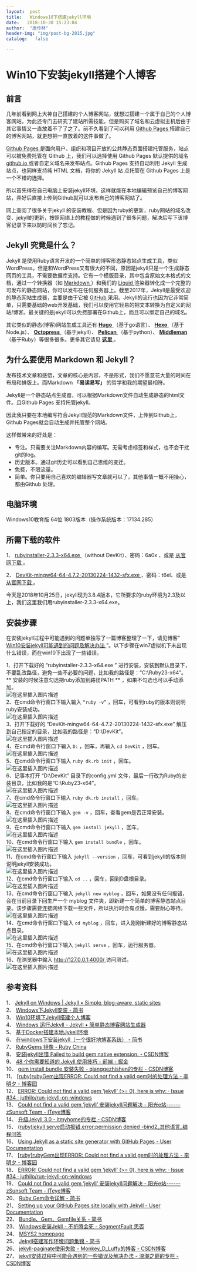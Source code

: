 ```yaml
---
layout:  post
title:   Windows10下搭建jekyll环境
date:   2018-10-30 15:23:04
author:  "唐传林"
header-img: "img/post-bg-2015.jpg"
catalog:   false

---
```

#  Win10下安装jekyll搭建个人博客

##  前言

几年前看到网上大神自己搭建的个人博客网站，就想过搭建一个属于自己的个人博客网站，为此还专门去研究了建站所需技能，但是购买了域名和云虚拟主机后由于其它事情又一直放着不了了之了。前不久看到了可以利用
[ Github Pages ](http://pages.github.com/) 搭建自己的博客网站，就更想把一直放着的这件事做了。

[ Github Pages ](http://pages.github.com/)
是面向用户、组织和项目开放的公共静态页面搭建托管服务，站点可以被免费托管在 Github 上，我们可以选择使用 Github Pages 默认提供的域名 [
github.io ](https://jekyllcn.com/docs/github-pages/) 或者自定义域名来发布站点。Github Pages
支持自动利用 Jekyll 生成站点，也同样支持纯 HTML 文档，将你的 Jekyll 站 点托管在 Github Pages 上是一个不错的选择。

所以首先得在自己电脑上安装jekyll环境，这样就能在本地编辑预览自己的博客网站，弄好后直接上传到Github就可以发布自己的博客网站了。

网上查阅了很多关于jekyll
的安装教程、但是因为ruby的更新，ruby网站的域名改变、jekyll的更新，按照网络上的教程做的时候遇到了很多问题，解决后写下该博客记录下来以防时间长了忘记。

##  Jekyll 究竟是什么？

Jekyll
是使用Ruby语言开发的一个简单的博客形态静态站点生成工具，类似WordPress。但是和WordPress又有很大的不同，原因是jekyll只是一个生成静态网页的工具，不需要数据库支持。它有一个模版目录，其中包含原始文本格式的文档，通过一个转换器（如
[ Markdown ](http://daringfireball.net/projects/markdown/) ）和我们的 [ Liquid
](https://github.com/Shopify/liquid/wiki)
渲染器转化成一个完整的可发布的静态网站，你可以发布在任何服务器上。截至2017年，Jekyll是最受欢迎的静态网站生成器，主要是由于它被 [ GitHub
](https://en.wikipedia.org/wiki/GitHub)
采用。Jekyll的流行也因为它非常简单，只需要基础的web开发基础，我们可以使用它轻易的把文本转换为自定义的网站/博客。最关键的是jekyll可以免费部署在Github上，而且可以绑定自己的域名。

其它类似的静态(博客)网站生成工具还有 [ **Hugo** ](http://gohugo.io/) （基于go语言）、 [ **Hexo**
](http://gohugo.io/) （基于Node.js）、 [ **Octopress** ](http://octopress.org/)
（基于jekyll）、 [ **Pelican** ](http://getpelican.com/) （基于python）、 [
**Middleman** ](https://middlemanapp.com/) （基于Ruby）等很多很多。更多其它请见 [ **这里**
](https://en.wikipedia.org/wiki/Category:Blog_software) 。

##  为什么要使用 Markdown 和 Jekyll？

发布技术文章和感悟，文章的核心是内容，不是形式，我们不愿意花大量的时间在布局和排版上。而Markdown **「易读易写」** 的哲学和我的期望最相符。

Jekyll是一个静态站点生成器，可以根据Markdown文件自动生成静态的html文件。且Github Pages 支持托管jekyll。

因此我只要在本地编写符合Jekyll规范的Markdown文件，上传到Github上，Github Pages就会自动生成并托管整个网站。

这样做带来的好处是：

  * 专注。只需要关注Markdown内容的编写。无需考虑标签和样式，也不会干扰git的log。 
  * 历史版本。通过git历史可以看到自己思维的变迁。 
  * 免费，不限流量。 
  * 简单。你只要用自己喜欢的编辑器写文章就可以了，其他事情一概不用操心，都由Github 处理。 

##  电脑环境

Windows10教育版 64位 1803版本（操作系统版本：17134.285）

##  所需下载的软件

1、 [ rubyinstaller-2.3.3-x64.exe
](%E9%93%BE%E6%8E%A5%EF%BC%9Ahttps://pan.baidu.com/s/1z1VEB4nC4sp4TUvKYfe7pA)
（without DevKit）、密码：6a0x 、或是 [ 从官网下载 ](https://rubyinstaller.org/downloads/) 。

2、 [ DevKit-mingw64-64-4.7.2-20130224-1432-sfx.exe
](%E9%93%BE%E6%8E%A5%EF%BC%9Ahttps://pan.baidu.com/s/1oOHfs0VSNKjxJtxczsCk4Q)
、密码：t6el、或是 [ 从官网下载 ](https://rubyinstaller.org/downloads/) 。

今天是2018年10月25日，jekyll现为3.8.4版本，它所要求的ruby环境为2.3及以上，我们这里我们用rubyinstaller-2.3.3-x64.exe。

##  安装步骤

在安装jekyll过程中可能遇到的问题单独写了一篇博客整理了一下，请见博客“ [ Win10安装jekyll可能遇到的问题及解决办法
](https://blog.csdn.net/Tang_Chuanlin/article/details/83546278)
”。以下步骤在win7虚拟机下未出现什么错误，而在win10下出现了一些错误。

1、打开下载好的 “rubyinstaller-2.3.3-x64.exe ”
进行安装，安装到默认目录下，不要乱改路径，避免一些不必要的问题，比如我的路径是：“C:\Ruby23-x64”。 **
安装的时候注意勾选把ruby添加到路径PATH  ** ，如果不勾选也可以手动添加。  
![在这里插入图片描述](https://img-blog.csdnimg.cn/2018102920480136.jpg)  
2、在cmd命令行窗口下输入输入 ` “ruby -v” ` ，回车，可看到ruby的版本则说明ruby安装成功。  
![在这里插入图片描述](https://img-blog.csdnimg.cn/2018103015010998.png)  
3、打开下载好的 “DevKit-mingw64-64-4.7.2-20130224-1432-sfx.exe”
解压到自己指定的目录，比如我的路径是：“D:\DevKit”。  
![在这里插入图片描述](https://img-blog.csdnimg.cn/20181030101748231.jpg)  
4、在cmd命令行窗口下输入 ` D: ` ，回车，再输入 ` cd DevKit ` ，回车。  
![在这里插入图片描述](https://img-blog.csdnimg.cn/20181030104450618.jpg)  
5、在cmd命令行窗口下输入 ` ruby dk.rb init ` ，回车。  
![在这里插入图片描述](https://img-blog.csdnimg.cn/20181030104740123.jpg)  
6、记事本打开 “D:\DevKit” 目录下的config.yml 文件，最后一行改为Ruby的安装目录，比如我的是“C:\Ruby23-x64”。  
![在这里插入图片描述](https://img-blog.csdnimg.cn/20181030104908749.jpg)  
7、在cmd命令行窗口下输入 ` ruby dk.rb install ` ，回车。  
![在这里插入图片描述](https://img-blog.csdnimg.cn/20181030104809228.jpg)  
8、在cmd命令行窗口下输入 ` gem -v ` ，回车，查看gem是否正常安装。  
![在这里插入图片描述](https://img-blog.csdnimg.cn/20181030143824357.jpg)  
9、在cmd命令行窗口下输入 ` gem install jekyll ` ，回车，  
![在这里插入图片描述](https://img-blog.csdnimg.cn/20181030141451765.gif)  
10、在cmd命令行窗口下输入 ` gem install bundle ` ，回车。  
![在这里插入图片描述](https://img-blog.csdnimg.cn/20181030142308774.gif)  
11、在cmd命令行窗口下输入 ` jekyll --version ` ，回车，可看到jekyll的版本则说明jekyll安装成功。  
![在这里插入图片描述](https://img-blog.csdnimg.cn/20181030143904356.jpg)  
12、在cmd命令行窗口下输入 ` cd .. ` ，回车，回到D盘根目录。  
![在这里插入图片描述](https://img-blog.csdnimg.cn/20181030144437195.jpg)  
13、在cmd命令行窗口下输入 ` jekyll new myblog ` ，回车，如果没有任何报错，会在当前目录下回生产一个 myblog
文件夹，即新建一个简单的博客静态站点目录。该步骤需要连接网络下载一些文件，所以执行时会有点慢，需要耐心等待。  
![在这里插入图片描述](https://img-blog.csdnimg.cn/20181030145028961.gif)  
14、在cmd命令行窗口下输入 ` cd myblog ` ，回车，进入刚刚新建好的博客静态站点目录。  
![在这里插入图片描述](https://img-blog.csdnimg.cn/20181030145325549.jpg)  
15、在cmd命令行窗口下输入 ` jekyll serve ` ，回车，运行服务器。  
![在这里插入图片描述](https://img-blog.csdnimg.cn/20181030145622281.gif)  
16、在浏览器中输入 [ http://127.0.0.1:4000/ ](http://127.0.0.1:4000/) 访问测试。  
![在这里插入图片描述](https://img-blog.csdnimg.cn/20181030145645852.jpg)

##  参考资料

1、 [ Jekyll on Windows | Jekyll • Simple, blog-aware, static sites
](https://jekyllrb.com/docs/installation/windows/)  
2、 [ Windows下Jekyll安装 - 简书 ](https://www.jianshu.com/p/310d796cf5f3)  
3、 [ Win10环境下Jekyll搭建个人博客
](https://muxinsepith.github.io/2017/03/Win10%E7%8E%AF%E5%A2%83%E4%B8%8BJekyll%E6%90%AD%E5%BB%BA%E4%B8%AA%E4%BA%BA%E5%8D%9A%E5%AE%A2/)  
4、 [ Windows 运行Jekyll - Jekyll • 简单静态博客网站生成器
](https://jekyllcn.com/docs/windows/)  
5、 [ 基于Docker搭建本地Jykell环境 ](https://archerwq.github.io/2017/09/21/setup-jekyll-locally-with-docker/)  
6、 [ 在windows下安装jekyll（一个很好地博客系统） - 简书
](https://www.jianshu.com/p/88e3474cef72)  
7、 [ RubyGems 镜像 - Ruby China ](https://gems.ruby-china.com/)  
8、 [ 安装jekyll出错 Failed to build gem native extension. - CSDN博客
](https://blog.csdn.net/kafeidev/article/details/24490711)  
9、 [ 48 个你需要知道的 Jekyll 使用技巧 - 前端 - 掘金
](https://juejin.im/entry/58eb2b9f2f301e00624d8027)  
10、 [ gem install bundle 安装失败 - qianggezhishen的专栏 - CSDN博客
](https://blog.csdn.net/qianggezhishen/article/details/50250253)  
11、 [ [ruby]rubyGem出现ERROR: Could not find a valid gem时的处理方法 - 李明夕 - 博客园
](https://blog.csdn.net/qianggezhishen/article/details/50250253)  
12、 [ ERROR: Could not find a valid gem ‘jekyll’ (>= 0), here is why: · Issue
#34 · juthilo/run-jekyll-on-windows ](https://github.com/juthilo/run-jekyll-on-windows/issues/34)  
13、 [ Could not find a valid gem ‘jekyll’ 安装jekyll问题解决 - 阳光e站------zSunsoft
Team - ITeye博客 ](http://sunxboy.iteye.com/blog/2217811)  
14、 [ 升级Jekyll 3.0 - itmyhome的专栏 - CSDN博客
](https://blog.csdn.net/itmyhome1990/article/details/50443826)  
15、 [ (ruby)jekyll serve启动报错,error:permission denied -bind2_其他语言_编程问答
](http://www.codes51.com/itwd/4509912.html)  
16、 [ Using Jekyll as a static site generator with GitHub Pages - User
Documentation ](https://help.github.com/articles/using-jekyll-as-a-static-site-generator-with-github-pages/)  
17、 [ [ruby]rubyGem出现ERROR: Could not find a valid gem时的处理方法 - 李明夕 - 博客园
](https://www.cnblogs.com/limingxi/p/4292463.html)  
18、 [ ERROR: Could not find a valid gem ‘jekyll’ (>= 0), here is why: · Issue
#34 · juthilo/run-jekyll-on-windows ](https://github.com/juthilo/run-jekyll-on-windows/issues/34)  
19、 [ Could not find a valid gem ‘jekyll’ 安装jekyll问题解决 - 阳光e站------zSunsoft
Team - ITeye博客 ](http://sunxboy.iteye.com/blog/2217811)  
20、 [ Ruby Gem命令详解 - 简书 ](https://www.jianshu.com/p/728184da1699)  
21、 [ Setting up your GitHub Pages site locally with Jekyll - User
Documentation ](https://help.github.com/articles/setting-up-your-github-pages-site-locally-with-jekyll/)  
22、 [ Bundle、Gem、Gemfile关系 - 简书 ](https://www.jianshu.com/p/32fcdeb5bbec)  
23、 [ Windows安装Jekll - 不折腾会死 - SegmentFault 思否
](https://segmentfault.com/a/1190000010195733)  
24、 [ MSYS2 homepage ](http://www.msys2.org/)  
25、 [ Jekyll搭建写作环境问题集锦 - 简书 ](https://www.jianshu.com/p/12e7e1f8007e)  
26、 [ jekyll-paginate使用失败 - Monkey_D_Luffy的博客 - CSDN博客
](https://blog.csdn.net/qq_26508409/article/details/77927593)  
27、 [ jekyll安装过程中可能会遇到的一些错误及解决办法 - 浪潮之巅的专栏 - CSDN博客
](https://blog.csdn.net/wyc12306/article/details/51504885?utm_source=blogxgwz1)


